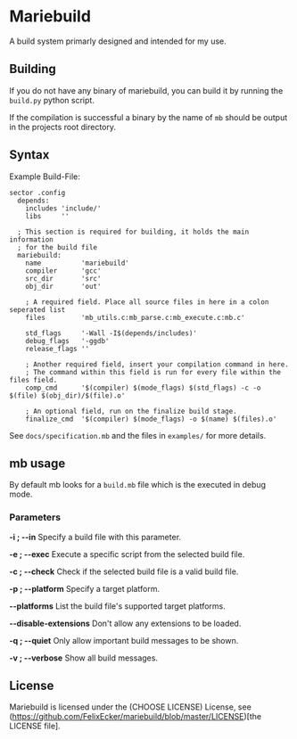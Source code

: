 # Mariebuild
A build system primarly designed and intended for my use.

## Building
If you do not have any binary of mariebuild, you can build it by running the
`build.py` python script.

If the compilation is successful a binary by the name of `mb` should be output
in the projects root directory.

## Syntax
Example Build-File:
```
sector .config
  depends:
    includes 'include/'
    libs     ''

  ; This section is required for building, it holds the main information
  ; for the build file
  mariebuild:
    name          'mariebuild'
    compiler      'gcc'
    src_dir       'src'
    obj_dir       'out'
 
    ; A required field. Place all source files in here in a colon seperated list
    files         'mb_utils.c:mb_parse.c:mb_execute.c:mb.c'

    std_flags     '-Wall -I$(depends/includes)'
    debug_flags   '-ggdb'
    release_flags ''
 
    ; Another required field, insert your compilation command in here.
    ; The command within this field is run for every file within the files field.
    comp_cmd      '$(compiler) $(mode_flags) $(std_flags) -c -o $(file) $(obj_dir)/$(file).o'

    ; An optional field, run on the finalize build stage.
    finalize_cmd  '$(compiler) $(mode_flags) -o $(name) $(files).o'
```

See `docs/specification.mb` and the files in `examples/` for more details.

## mb usage
By default mb looks for a `build.mb` file which is the executed in debug mode.

### Parameters
**-i ; --in**
Specify a build file with this parameter.

**-e ; --exec**
Execute a specific script from the selected build file.

**-c ; --check**
Check if the selected build file is a valid build file.

**-p ; --platform**
Specify a target platform.

**--platforms**
List the build file's supported target platforms.

**--disable-extensions**
Don't allow any extensions to be loaded.

**-q ; --quiet**
Only allow important build messages to be shown.

**-v ; --verbose**
Show all build messages.

## License
Mariebuild is licensed under the (CHOOSE LICENSE) License, see
(https://github.com/FelixEcker/mariebuild/blob/master/LICENSE)[the LICENSE file].
